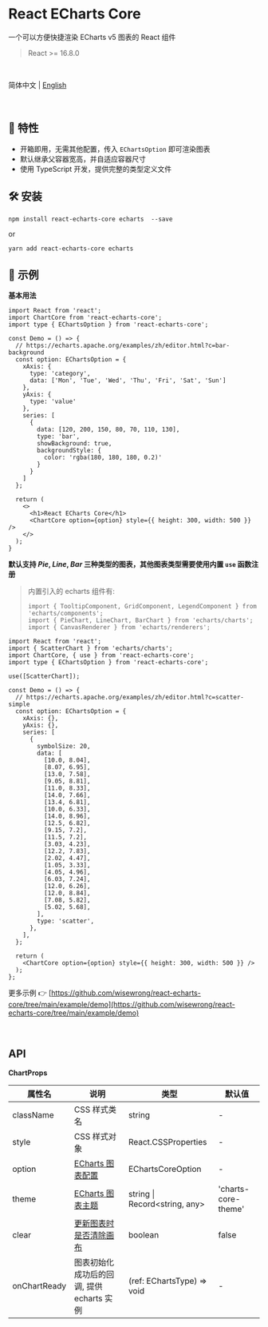 # React ECharts Core

一个可以方便快捷渲染 ECharts v5 图表的 React 组件

> React >= 16.8.0

<br />

简体中文 | [English](./README-en_US.md)

<br />

## 🎁 特性

- 开箱即用，无需其他配置，传入 `EChartsOption` 即可渲染图表
- 默认继承父容器宽高，并自适应容器尺寸
- 使用 TypeScript 开发，提供完整的类型定义文件

## 🛠 安装

```
npm install react-echarts-core echarts  --save
```

or

```
yarn add react-echarts-core echarts
```

## 🚀 示例

**基本用法**

```tsx
import React from 'react';
import ChartCore from 'react-echarts-core';
import type { EChartsOption } from 'react-echarts-core';

const Demo = () => {
  // https://echarts.apache.org/examples/zh/editor.html?c=bar-background
  const option: EChartsOption = {
    xAxis: {
      type: 'category',
      data: ['Mon', 'Tue', 'Wed', 'Thu', 'Fri', 'Sat', 'Sun']
    },
    yAxis: {
      type: 'value'
    },
    series: [
      {
        data: [120, 200, 150, 80, 70, 110, 130],
        type: 'bar',
        showBackground: true,
        backgroundStyle: {
          color: 'rgba(180, 180, 180, 0.2)'
        }
      }
    ]
  };

  return (
    <>
      <h1>React ECharts Core</h1>
      <ChartCore option={option} style={{ height: 300, width: 500 }} />
    </>
  );
}
```

**默认支持 *Pie*, *Line*, *Bar* 三种类型的图表，其他图表类型需要使用内置 `use` 函数注册**

> 内置引入的 echarts 组件有:
>
> ```
> import { TooltipComponent, GridComponent, LegendComponent } from 'echarts/components';
> import { PieChart, LineChart, BarChart } from 'echarts/charts';
> import { CanvasRenderer } from 'echarts/renderers';
> ```

```tsx
import React from 'react';
import { ScatterChart } from 'echarts/charts';
import ChartCore, { use } from 'react-echarts-core';
import type { EChartsOption } from 'react-echarts-core';

use([ScatterChart]);

const Demo = () => {
  // https://echarts.apache.org/examples/zh/editor.html?c=scatter-simple
  const option: EChartsOption = {
    xAxis: {},
    yAxis: {},
    series: [
      {
        symbolSize: 20,
        data: [
          [10.0, 8.04],
          [8.07, 6.95],
          [13.0, 7.58],
          [9.05, 8.81],
          [11.0, 8.33],
          [14.0, 7.66],
          [13.4, 6.81],
          [10.0, 6.33],
          [14.0, 8.96],
          [12.5, 6.82],
          [9.15, 7.2],
          [11.5, 7.2],
          [3.03, 4.23],
          [12.2, 7.83],
          [2.02, 4.47],
          [1.05, 3.33],
          [4.05, 4.96],
          [6.03, 7.24],
          [12.0, 6.26],
          [12.0, 8.84],
          [7.08, 5.82],
          [5.02, 5.68],
        ],
        type: 'scatter',
      },
    ],
  };

  return (
    <ChartCore option={option} style={{ height: 300, width: 500 }} />
  );
};
```

更多示例 👉 [https://github.com/wisewrong/react-echarts-core/tree/main/example/demo](https://github.com/wisewrong/react-echarts-core/tree/main/example/demo)

<br />

## API

**ChartProps**

| 属性名       | 说明                                                         | 类型                           | 默认值              |
| ------------ | ------------------------------------------------------------ | ------------------------------ | ------------------- |
| className    | CSS 样式类名                                                 | string                         | -                   |
| style        | CSS 样式对象                                                 | React.CSSProperties            | -                   |
| option       | [ECharts 图表配置](https://echarts.apache.org/zh/option.html) | EChartsCoreOption              | -                   |
| theme        | [ECharts 图表主题](https://echarts.apache.org/zh/api.html#echarts.init) | string \| Record<string, any>  | 'charts-core-theme' |
| clear        | [更新图表时是否清除画布](https://echarts.apache.org/zh/api.html#echartsInstance.clear) | boolean                        | false               |
| onChartReady | 图表初始化成功后的回调, 提供 echarts 实例                    | (ref: EChartsType) => void | -                   |

